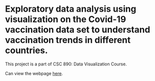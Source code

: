 # Exploratory data analysis using visualization on the Covid-19 vaccination data set to understand vaccination trends in different countries.

This project is a part of CSC 890: Data Visualization Course.

Can view the webpage [here](https://megha1005.github.io/Vaccination_Visualization/).

